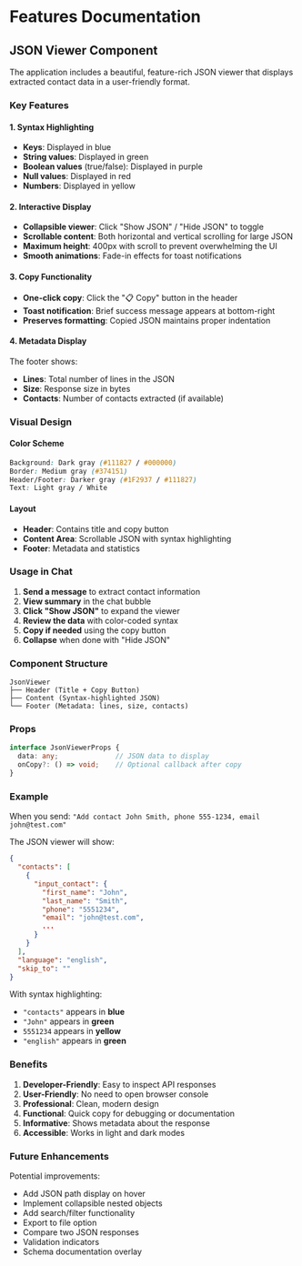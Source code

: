 # Features Documentation

## JSON Viewer Component

The application includes a beautiful, feature-rich JSON viewer that displays extracted contact data in a user-friendly format.

### Key Features

#### 1. Syntax Highlighting
- **Keys**: Displayed in blue
- **String values**: Displayed in green
- **Boolean values** (true/false): Displayed in purple
- **Null values**: Displayed in red
- **Numbers**: Displayed in yellow

#### 2. Interactive Display
- **Collapsible viewer**: Click "Show JSON" / "Hide JSON" to toggle
- **Scrollable content**: Both horizontal and vertical scrolling for large JSON
- **Maximum height**: 400px with scroll to prevent overwhelming the UI
- **Smooth animations**: Fade-in effects for toast notifications

#### 3. Copy Functionality
- **One-click copy**: Click the "📋 Copy" button in the header
- **Toast notification**: Brief success message appears at bottom-right
- **Preserves formatting**: Copied JSON maintains proper indentation

#### 4. Metadata Display
The footer shows:
- **Lines**: Total number of lines in the JSON
- **Size**: Response size in bytes
- **Contacts**: Number of contacts extracted (if available)

### Visual Design

#### Color Scheme
```css
Background: Dark gray (#111827 / #000000)
Border: Medium gray (#374151)
Header/Footer: Darker gray (#1F2937 / #111827)
Text: Light gray / White
```

#### Layout
- **Header**: Contains title and copy button
- **Content Area**: Scrollable JSON with syntax highlighting
- **Footer**: Metadata and statistics

### Usage in Chat

1. **Send a message** to extract contact information
2. **View summary** in the chat bubble
3. **Click "Show JSON"** to expand the viewer
4. **Review the data** with color-coded syntax
5. **Copy if needed** using the copy button
6. **Collapse** when done with "Hide JSON"

### Component Structure

```
JsonViewer
├── Header (Title + Copy Button)
├── Content (Syntax-highlighted JSON)
└── Footer (Metadata: lines, size, contacts)
```

### Props

```typescript
interface JsonViewerProps {
  data: any;              // JSON data to display
  onCopy?: () => void;    // Optional callback after copy
}
```

### Example

When you send: `"Add contact John Smith, phone 555-1234, email john@test.com"`

The JSON viewer will show:
```json
{
  "contacts": [
    {
      "input_contact": {
        "first_name": "John",
        "last_name": "Smith",
        "phone": "5551234",
        "email": "john@test.com",
        ...
      }
    }
  ],
  "language": "english",
  "skip_to": ""
}
```

With syntax highlighting:
- `"contacts"` appears in **blue**
- `"John"` appears in **green**
- `5551234` appears in **yellow**
- `"english"` appears in **green**

### Benefits

1. **Developer-Friendly**: Easy to inspect API responses
2. **User-Friendly**: No need to open browser console
3. **Professional**: Clean, modern design
4. **Functional**: Quick copy for debugging or documentation
5. **Informative**: Shows metadata about the response
6. **Accessible**: Works in light and dark modes

### Future Enhancements

Potential improvements:
- Add JSON path display on hover
- Implement collapsible nested objects
- Add search/filter functionality
- Export to file option
- Compare two JSON responses
- Validation indicators
- Schema documentation overlay

